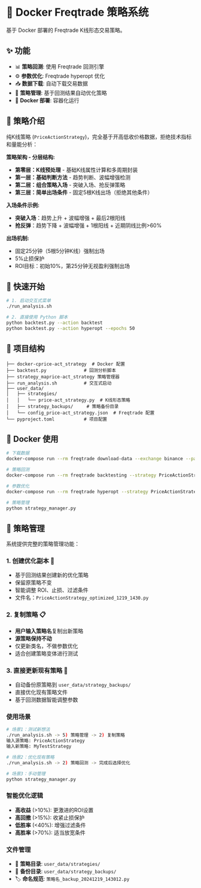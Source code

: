 # 🚀 Docker Freqtrade 策略系统

基于 Docker 部署的 Freqtrade K线形态交易策略。

## ✨ 功能

- 📊 **策略回测**: 使用 Freqtrade 回测引擎
- ⚙️ **参数优化**: Freqtrade hyperopt 优化  
- 📥 **数据下载**: 自动下载交易数据
- 🎯 **策略管理**: 基于回测结果自动优化策略
- 🐳 **Docker 部署**: 容器化运行

## 🎯 策略介绍

纯K线策略 (`PriceActionStrategy`)，完全基于开高低收价格数据，拒绝技术指标和量能分析：

**策略架构 - 分层结构:**
- **第零层：K线预处理** - 基础K线属性计算和多周期封装
- **第一层：基础判断方法** - 趋势判断、波幅增强检测
- **第二层：组合策略入场** - 突破入场、抢反弹策略
- **第三层：简单出场条件** - 固定5根K线出场（拒绝其他条件）

**入场条件示例:**
- **突破入场**：趋势上升 + 波幅增强 + 最后2根阳线
- **抢反弹**：趋势下降 + 波幅增强 + 1根阳线 + 近期阴线比例>60%

**出场机制:**
- 固定25分钟（5根5分钟K线）强制出场
- 5%止损保护
- ROI目标：初始10%，第25分钟无视盈利强制出场

## 🚀 快速开始

```bash
# 1. 启动交互式菜单
./run_analysis.sh

# 2. 直接使用 Python 脚本
python backtest.py --action backtest
python backtest.py --action hyperopt --epochs 50
```

## 📁 项目结构

```
├── docker-cprice-act_strategy  # Docker 配置
├── backtest.py              # 回测分析脚本
├── strategy_maprice-act_strategy 策略管理器
├── run_analysis.sh          # 交互式启动
├── user_data/
│   ├── strategies/
│   │   └── price-act_strategy.py  # K线形态策略
│   ├── strategy_backups/     # 策略备份目录
│   └── config_price-act_strategy.json  # Freqtrade 配置
└── pyproject.toml           # 项目配置
```

## 🐳 Docker 使用

```bash
# 下载数据
docker-compose run --rm freqtrade download-data --exchange binance --pairs BTC/USDT --timeframes 5m --days 30

# 策略回测
docker-compose run --rm freqtrade backtesting --strategy PriceActionStrategy --timerange 20240101-

# 参数优化
docker-compose run --rm freqtrade hyperopt --strategy PriceActionStrategy --epochs 100

# 策略管理
python strategy_manager.py
```

## 🎯 策略管理

系统提供完整的策略管理功能：

### 1. 创建优化副本 🧠
- 基于回测结果创建新的优化策略
- 保留原策略不变
- 智能调整 ROI、止损、过滤条件
- 文件名：`PriceActionStrategy_optimized_1219_1430.py`

### 2. 复制策略 📋
- **用户输入策略名**复制出新策略
- **源策略保持不动**
- 仅更新类名，不做参数优化
- 适合创建策略变体进行测试

### 3. 直接更新现有策略 🔄
- 自动备份原策略到 `user_data/strategy_backups/`
- 直接优化现有策略文件
- 基于回测数据智能调整参数

### 使用场景
```bash
# 场景1：测试新想法
./run_analysis.sh -> 5) 策略管理 -> 2) 复制策略
输入源策略: PriceActionStrategy
输入新策略: MyTestStrategy

# 场景2：优化现有策略
./run_analysis.sh -> 2) 策略回测 -> 完成后选择优化

# 场景3：手动管理
python strategy_manager.py
```

### 智能优化逻辑
- **高收益** (>10%): 更激进的ROI设置
- **高回撤** (>15%): 收紧止损保护  
- **低胜率** (<40%): 增强过滤条件
- **高胜率** (>70%): 适当放宽条件

### 文件管理
- 📁 **策略目录**: `user_data/strategies/`
- 💾 **备份目录**: `user_data/strategy_backups/`
- 🏷️ **命名规范**: `策略名_backup_20241219_143012.py`